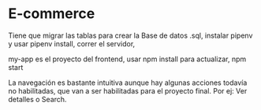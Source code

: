 # E-commerce

Tiene que migrar las tablas para crear la Base de datos .sql, 
instalar pipenv y usar pipenv install, 
correr el servidor, 

my-app es el proyecto del frontend, 
usar npm install para actualizar, 
npm start

La navegación es bastante intuitiva aunque hay algunas acciones todavía no habilitadas, que van a ser habilitadas para el proyecto final. Por ej: Ver detalles o Search.
